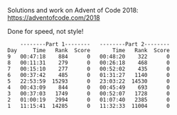 Solutions and work on Advent of Code 2018:
https://adventofcode.com/2018

Done for speed, not style!

        --------Part 1--------   --------Part 2--------
    Day     Time   Rank  Score       Time   Rank  Score
    9   00:47:18    884      0   00:48:20    322      0
    8   00:11:31    279      0   00:26:18    468      0
    7   00:15:10    277      0   00:52:02    435      0
    6   00:37:42    485      0   01:31:27   1140      0
    5   22:53:59  15293      0   23:03:22  14530      0
    4   00:43:09    844      0   00:45:49    693      0
    3   00:37:03   1749      0   00:52:07   1728      0
    2   01:00:19   2994      0   01:07:40   2385      0
    1   11:15:41  14285      0   11:32:33  11004      0
